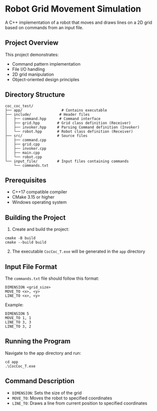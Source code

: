 # Robot Grid Movement Simulation

A C++ implementation of a robot that moves and draws lines on a 2D grid based on commands from an input file.

## Project Overview

This project demonstrates:
- Command pattern implementation
- File I/O handling
- 2D grid manipulation
- Object-oriented design principles

## Directory Structure

```
coc_coc_test/
├── app/                  # Contains executable
├── include/             # Header files
│   ├── command.hpp      # Command interface
│   ├── grid.hpp        # Grid class definition (Receiver)
│   ├── invoker.hpp     # Parsing Command definition (Invoker)
│   └── robot.hpp       # Robot class definition (Receiver)
├── src/                # Source files
│   ├── command.cpp
│   ├── grid.cpp
│   ├── invoker.cpp
│   ├── main.cpp
│   └── robot.cpp
└── input_file/         # Input files containing commands
    └── commands.txt
```

## Prerequisites

- C++17 compatible compiler
- CMake 3.15 or higher
- Windows operating system

## Building the Project

1. Create and build the project:
```batch
cmake -B build
cmake --build build
```

2. The executable `CocCoc_T.exe` will be generated in the `app` directory

## Input File Format

The `commands.txt` file should follow this format:
```
DIMENSION <grid_size>
MOVE_TO <x>, <y>
LINE_TO <x>, <y>
```

Example:
```
DIMENSION 5
MOVE_TO 1, 1
LINE_TO 3, 3
LINE_TO 3, 2
```

## Running the Program

Navigate to the app directory and run:
```batch
cd app
.\CocCoc_T.exe
```

## Command Description

- `DIMENSION`: Sets the size of the grid
- `MOVE_TO`: Moves the robot to specified coordinates
- `LINE_TO`: Draws a line from current position to specified coordinates